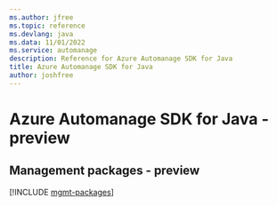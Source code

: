 ```yaml
---
ms.author: jfree
ms.topic: reference
ms.devlang: java
ms.data: 11/01/2022
ms.service: automanage
description: Reference for Azure Automanage SDK for Java
title: Azure Automanage SDK for Java
author: joshfree
---
```

# Azure Automanage SDK for Java - preview

## Management packages - preview
[!INCLUDE [mgmt-packages](automanage-mgmt-index.md)]